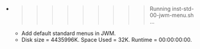 * >>>>>>>>> Running inst-std-00-jwm-menu.sh ...
  * Add default standard menus in JWM.
  * Disk size = 4435996K. Space Used = 32K. Runtime = 00:00:00:00.
